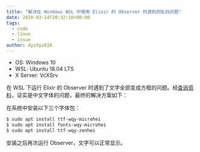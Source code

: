 ```yaml
---
title: "解决在 Windows WSL 中使用 Elixir 的 Observer 时遇到的乱码问题"
date: 2020-03-14T20:32:10+08:00
tags:
  - code
  - linux
  - issue
author: dyzdyz010
---
```


- OS: Windows 10
- WSL: Ubuntu 18.04 LTS
- X Server: VcXSrv

在 WSL 下运行 Elixir 的 Observer 时遇到了文字全部变成方框的问题。经[查询资料](https://www.cnblogs.com/freestylesoccor/articles/9630758.html)，证实是中文字体的问题，最终的解决方案如下：

在系统中安装以下三个字体包：

```bash
$ sudo apt install ttf-wqy-microhei
$ sudo apt install fonts-wqy-microhei
$ sudo apt install ttf-wqy-zenhei
```

安装之后再次运行 Observer，文字可以正常显示。